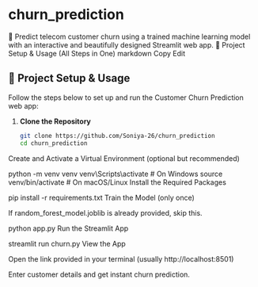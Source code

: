 # churn_prediction
🎯 Predict telecom customer churn using a trained machine learning model with an interactive and beautifully designed Streamlit web app.
🚀 Project Setup & Usage (All Steps in One)
markdown
Copy
Edit
## 🚀 Project Setup & Usage

Follow the steps below to set up and run the Customer Churn Prediction web app:

1. **Clone the Repository**
   ```bash
   git clone https://github.com/Soniya-26/churn_prediction
   cd churn_prediction
Create and Activate a Virtual Environment (optional but recommended)

python -m venv venv
venv\Scripts\activate  # On Windows
source venv/bin/activate  # On macOS/Linux
Install the Required Packages


pip install -r requirements.txt
Train the Model (only once)

If random_forest_model.joblib is already provided, skip this.

python app.py
Run the Streamlit App


streamlit run churn.py
View the App

Open the link provided in your terminal (usually http://localhost:8501)

Enter customer details and get instant churn prediction.
